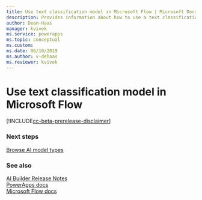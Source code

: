 ```yaml
---
title: Use text classification model in Microsoft Flow | Microsoft Docs
description: Provides information about how to use a text classification model in Microsoft Flow.
author: Dean-Haas
manager: kvivek
ms.service: powerapps
ms.topic: conceptual
ms.custom: 
ms.date: 06/10/2019
ms.author: v-dehaas
ms.reviewer: kvivek
---
```


# Use text classification model in Microsoft Flow

[!INCLUDE[cc-beta-prerelease-disclaimer](./includes/cc-beta-prerelease-disclaimer.md)]




### Next steps
[Browse AI model types](browse-ai-model-types) 

### See also
[AI Builder Release Notes](/power-platform-release-notes/october19/ai-builder)<br/>
[PowerApps docs](https://docs.microsoft.com/powerapps/)<br/>
[Microsoft Flow docs](https://docs.microsoft.com/flow/getting-started)
